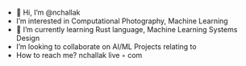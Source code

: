 - 👋 Hi, I’m @nchallak 
- I’m interested in Computational Photography, Machine Learning
- 🌱 I’m currently learning Rust language, Machine Learning Systems Design
- I’m looking to collaborate on AI/ML Projects relating to 
- How to reach me? nchallak <at> live ◦ com

<!---
nchallak/nchallak is a ✨ special ✨ repository because its `README.md` (this file) appears on your GitHub profile.
You can click the Preview link to take a look at your changes.
--->
